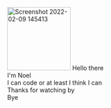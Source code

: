 <img width="146" alt="Screenshot 2022-02-09 145413" src="https://user-images.githubusercontent.com/74761380/155811702-1ce068ac-cce0-496a-9c5c-de4fbf97834c.png">
Hello there<br>
I'm Noel<br>
I can code or at least I think I can<br>
Thanks for watching by<br>
Bye<br>
